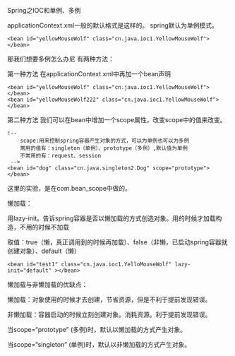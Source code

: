 Spring之IOC和单例、多例

applicationContext.xml一般的默认格式是这样的。
spring默认为单例模式。

```
<bean id="yellowMouseWolf" class="cn.java.ioc1.YellowMouseWolf"></bean>
```

那我们想要多例怎么办尼
有两种方法：

第一种方法
在applicationContext.xml中再加一个bean声明

```
<bean id="yellowMouseWolf" class="cn.java.ioc1.YellowMouseWolf"></bean>
<bean id="yellowMouseWolf222" class="cn.java.ioc1.YellowMouseWolf"></bean>
```

第二种方法
我们可以在bean中增加一个scope属性，改变scope中的值来改变。

```
!-- 
    scope:用来控制spring容器产生对象的方式，可以为单例也可以为多例
    常用的值有：singleton（单例）、prototype（多例）,默认值为单例
    不常用的有：request、session
 -->
<bean id="dog" class="cn.java.singleton2.Dog" scope="prototype"></bean>
```

这里的实验，是在com.bean_scope中做的。


懒加载：

用lazy-init。告诉spring容器是否以懒加载的方式创造对象。用的时候才加载构造，不用的时候不加载

取值：true（懒，真正调用到的时候再加载）、false（非懒，已启动spring容器就创建对象）、default（懒）

```
<bean id="test1" class="cn.java.ioc1.YelloMouseWolf" lazy-init="default" ></bean>
```

懒加载与非懒加载的优缺点：

懒加载：对象使用的时候才去创建，节省资源，但是不利于提前发现错误。

非懒加载：容器启动的时候立刻创建对象。消耗资源。利于提前发现错误。

当scope=“prototype” (多例)时，默认以懒加载的方式产生对象。

当scope=“singleton” (单例)时，默认以非懒加载的方式产生对象。